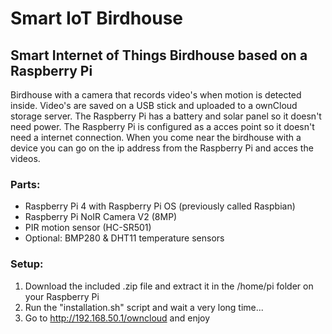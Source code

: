 # Smart IoT Birdhouse

## Smart Internet of Things Birdhouse based on a Raspberry Pi
Birdhouse with a camera that records video's when motion is detected inside.
Video's are saved on a USB stick and uploaded to a ownCloud storage server.
The Raspberry Pi has a battery and solar panel so it doesn't need power.
The Raspberry Pi is configured as a acces point so it doesn't need a internet connection.
When you come near the birdhouse with a device you can go on the ip address from the Raspberry Pi and acces the videos.

### Parts:
- Raspberry Pi 4 with Raspberry Pi OS (previously called Raspbian)
- Raspberry Pi NoIR Camera V2 (8MP)
- PIR motion sensor (HC-SR501)
- Optional: BMP280 & DHT11 temperature sensors

### Setup:
1. Download the included .zip file and extract it in the /home/pi folder on your Raspberry Pi
2. Run the "installation.sh" script and wait a very long time...
3. Go to http://192.168.50.1/owncloud and enjoy
